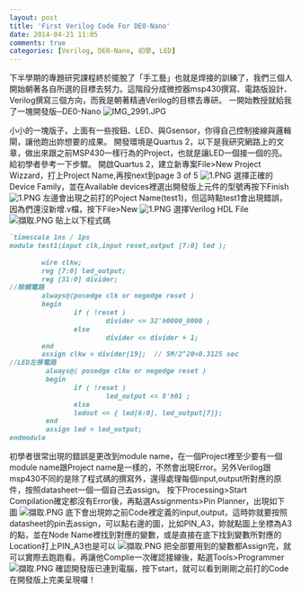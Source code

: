 ```yaml
---
layout: post
title: 'First Verilog Code For DE0-Nano'
date: 2014-04-21 11:05
comments: true
categories: [Verilog, DE0-Nano, 初學, LED]
---
```

下半學期的專題研究課程終於擺脫了「手工藝」也就是焊接的訓練了，我們三個人開始朝著各自所選的目標去努力。這階段分成微控器msp430撰寫、電路版設計、Verilog撰寫三個方向，而我是朝著精通Verilog的目標去專研。
一開始教授就給我了一塊開發版─DE0-Nano
![IMG_2991.JPG](http://user-image.logdown.io/user/6700/blog/6666/post/207062/vPGJQs3dRlG1UlnfkyVr_IMG_2991.JPG)
<!--more-->
小小的一塊版子，上面有一些按鈕、LED、與Gsensor，你得自己控制接線與邏輯閘，讓他跑出妳想要的成果。
開發環境是Quartus 2，以下是我研究網路上的文章，做出來跟之前MSP430一樣行為的Project，也就是讓LED一個接一個的亮。
給初學者參考一下步驟。
開啟Quartus 2，建立新專案File>New Project Wizzard，打上Project Name,再按next到page 3 of 5
![1.PNG](http://user-image.logdown.io/user/6700/blog/6666/post/207062/JxEHEYHJRqaiN0bLdOhK_1.PNG)
選擇正確的Device Family，並在Available devices裡選出開發版上元件的型號再按下Finish
![1.PNG](http://user-image.logdown.io/user/6700/blog/6666/post/207062/rN4L5T8SGJIC8bahKlgl_1.PNG)
左邊會出現之前打的Poject Name(test1)，但這時點test1會出現錯誤，因為們還沒新增.v檔，按下File>New
![1.PNG](http://user-image.logdown.io/user/6700/blog/6666/post/207062/qWTxDLHCR8GsY4Zr4GJn_1.PNG)
選擇Verilog HDL File
![擷取.PNG](http://user-image.logdown.io/user/6700/blog/6666/post/207062/EVTpXH3qQl6A3jinNHpe_%E6%93%B7%E5%8F%96.PNG)
貼上以下程式碼
```ruby test1.v
`timescale 1ns / 1ps
module test1(input clk,input reset,output [7:0] led );
       
        wire clkw;
        reg [7:0] led_output;
        reg [31:0] divider;
//除頻電路
        always@(posedge clk or negedge reset )
        begin
                if ( !reset )
                        divider <= 32'h0000_0000 ;
                else
                        divider <= divider + 1;
        end
        assign clkw = divider[19];  // 5M/2^20=0.3125 sec 
//LED左移電路
         always@( posedge clkw or negedge reset )
         begin
                if ( !reset )
                        led_output <= 8'h01 ;
                else
                ledout <= { led[6:0], led_output[7]};           
         end
         assign led = led_output;     
endmodule
```
初學者很常出現的錯誤是更改到module name，在一個Project裡至少要有一個module name跟Project name是一樣的，不然會出現Error。另外Verilog跟msp430不同的是除了程式碼的撰寫外，還得處理每個input,output所對應的原件，按照datasheet一個一個自己去assign。
按下Processing>Start Compilation確定都沒有Error後，再點選Assignments>Pin Planner，出現如下圖
![擷取.PNG](http://user-image.logdown.io/user/6700/blog/6666/post/207062/EDFi5me0SrixGSkeJjFQ_%E6%93%B7%E5%8F%96.PNG)
底下會出現妳之前Code裡定義的input,output，這時妳就要按照datasheet的pin去assign，可以點右邊的圖，比如PIN_A3，妳就點圖上坐標為A3的點，並在Node Name裡找到對應的變數，或是直接在底下找到變數所對應的Location打上PIN_A3也是可以
![擷取.PNG](http://user-image.logdown.io/user/6700/blog/6666/post/207062/siLFO8p0S2a2wLRf9ZaP_%E6%93%B7%E5%8F%96.PNG)
把全部要用到的變數都Assign完，就可以實際去跑跑看。再讓他Complie一次確認接線後，點選Tools>Programmer
![擷取.PNG](http://user-image.logdown.io/user/6700/blog/6666/post/207062/d2lDmVtRvCQRJAP68Zjz_%E6%93%B7%E5%8F%96.PNG)
確認開發版已連到電腦，按下start，就可以看到剛剛之前打的Code在開發版上完美呈現囉！



